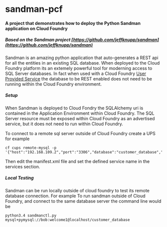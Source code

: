 sandman-pcf
===========

#### A project that demonstrates how to deploy the Python **Sandman** application on Cloud Foundry


##### Based on the Sandman project [https://github.com/jeffknupp/sandman](https://github.com/jeffknupp/sandman) 

Sandman is an amazing python application that auto-generates a REST api for all the entities in an existing SQL database.
When deployed to the Cloud Foundry platform its an extemely powerful tool for moderning access to SQL Server databases.
In fact when used with a Cloud Foundry [User Provided Service]( http://docs.cloudfoundry.org/devguide/services/user-provided.html)
the database to be REST enabled does not need to be running within the Cloud Foundry environment.  

##### Setup

When Sandman is deployed to Cloud Fondry the SQLAlchemy uri is contained in the Application Environment within Cloud Foundry.
The SQL Server resource must be exposed within Cloud Foundry as an advertised service, but it does not need to run within Cloud Foundry.

To connect to a remote sql server outside of Cloud Foundry create a UPS for example

```
cf cups remote-mysql -p '{"host":"192.168.109.2","port":"3306","database":"customer_database","user":"bob","password":"welcome1"}'
```

Then edit the manifest.xml file and set the defined service name in the services section.

##### Local Testing

Sandman can be run locally outside of cloud foundry to test its remote database connection.
For example
To run sandman outside of Cloud Foundry, and connect to the same database server the command line would be

```
python3.4 sandmanctl.py mysql+pymysql://bob:welcome1@localhost/customer_database
```


